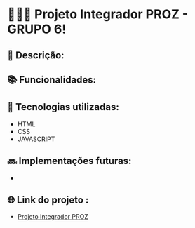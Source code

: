 # 👩🏽‍💻 Projeto Integrador PROZ - GRUPO 6!

## 📝 Descrição:


## 📚 Funcionalidades:


## 🔧 Tecnologias utilizadas:
* HTML
* CSS
* JAVASCRIPT  

## 🔜 Implementações futuras:
* 

## 🌐 Link do projeto :
* [Projeto Integrador PROZ](https://projeto-integrador-proz-g6.up.railway.app/)